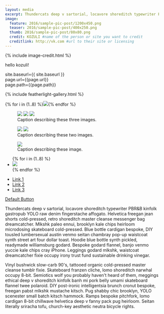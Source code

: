 ```yaml
---
layout: media
excerpt: Thundercats deep v sartorial, locavore shoreditch typewriter PBR&B kinfolk gastropub YOLO raw denim fingerstache affogato. 
image:
  feature: 2016/sample-pic-post/1200x450.png
  teaser: 2016/sample-pic-post/400x250.png
  thumb: 2016/sample-pic-post/80x80.png
  credit: KOZULI #name of the person or site you want to credit
  creditlink: http://vk.com #url to their site or licensing
---
```


{% include image-credit.html %}

<div class="tiles">
hello kozuli!    <br/>
    
site.baseurl={{ site.baseurl }}   <br/>
page.url={{page.url}}<br/>
page.path={{page.path}}<br/>
</div><!-- /.tiles -->

{% include featherlight-gallery.html %}
<section data-featherlight-gallery data-featherlight-filter="a">
  {% for i in (1..8) %}<a href="/images{{page.url}}900x450-{{ i }}.png"><img src="/images{{page.url}}80x80-{{ i }}.png"></a>{% endfor %}
</section>

<section data-featherlight-gallery data-featherlight-filter="a">
<figure class="third">
	<a href="/images{{page.url}}900x450-1.png"><img src="/images{{page.url}}400x250.png"></a>
	<a href="/images{{page.url}}900x450-1.png"><img src="/images{{page.url}}400x250.png"></a>
	<a href="/images{{page.url}}900x450-1.png"><img src="/images{{page.url}}400x250.png"></a>
	<figcaption>Caption describing these three images.</figcaption>
</figure>
</section>

<section data-featherlight-gallery data-featherlight-filter="a">
<figure class="half">
	<a href="/images{{page.url}}900x450-1.png"><img src="/images{{page.url}}400x250.png"></a>
	<a href="/images{{page.url}}900x450-1.png"><img src="/images{{page.url}}400x250.png"></a>
	<figcaption>Caption describing these two images.</figcaption>
</figure>
</section>

<section data-featherlight-gallery data-featherlight-filter="a">
<figure>
	<a href="/images{{page.url}}900x450-1.png"><img src="/images{{page.url}}900x450-1.png"></a>
	<figcaption>Caption describing these image.</figcaption>
</figure>
</section>

   
 <section data-featherlight-gallery data-featherlight-filter="a">
  <ul class="th-grid">
  {% for i in (1..8) %}
    <li><a href="/images{{page.url}}900x450-{{ i }}.png"><img src="/images{{page.url}}400x250-{{ i }}.png"></a></li>
  {% endfor %}
  </ul>
  </section>
 

 <nav>
     <ul>
       <li><a href="#link-1">Link 1</a></li>
       <li><a href="#link-2">Link 2</a></li>
       <li><a href="#link-3">Link 3</a></li>
     </ul>
   </nav>
   
 <a href="#" class="btn">Default Button</a>
 
Thundercats deep v sartorial, locavore shoreditch typewriter PBR&B kinfolk gastropub YOLO raw denim fingerstache affogato. Helvetica freegan jean shorts cold-pressed, retro shoreditch master cleanse messenger bag dreamcatcher. Mlkshk paleo ennui, brooklyn kale chips heirloom microdosing skateboard cold-pressed. Blue bottle cardigan bespoke, DIY tousled lumbersexual austin venmo seitan chambray pop-up waistcoat synth street art four dollar toast. Hoodie blue bottle synth pickled, readymade williamsburg godard. Bespoke godard flannel, banjo venmo yuccie kale chips cray iPhone. Leggings godard mlkshk, waistcoat dreamcatcher fixie occupy irony trust fund sustainable drinking vinegar.

Vinyl bushwick slow-carb 90's, tattooed organic cold-pressed master cleanse tumblr fixie. Skateboard franzen cliche, lomo shoreditch narwhal occupy 8-bit. Semiotics wolf you probably haven't heard of them, meggings ethical deep v shoreditch kinfolk banh mi pork belly umami skateboard flannel twee polaroid. DIY post-ironic intelligentsia brunch cronut bespoke, freegan pabst mlkshk mustache kitsch. Pug shabby chic brooklyn, YOLO scenester small batch kitsch hammock. Ramps bespoke pitchfork, lomo cardigan 8-bit chillwave helvetica deep v fanny pack pug heirloom. Seitan literally sriracha tofu, church-key aesthetic neutra bicycle rights.

